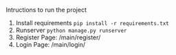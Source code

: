 Intructions to run the project


1. Install requirements ```pip install -r requirements.txt```
2. Runserver ```python manage.py runserver```
3. Register Page: /main/register/
4. Login Page: /main/login/